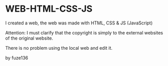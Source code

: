 # WEB-HTML-CSS-JS
I created a web, the web was made with HTML, CSS &amp; JS (JavaScript)


Attention: I must clarify that the copyright is simply to the external websites of the original website. 

There is no problem using the local web and edit it.

by fuze136
